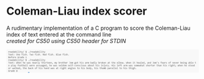 # Coleman-Liau index scorer
A rudimentary implementation of a C program to score the Coleman-Liau index of text entered at the command line    
*created for CS50 using CS50 header for STDIN*

![Screenshot](readability.png)
